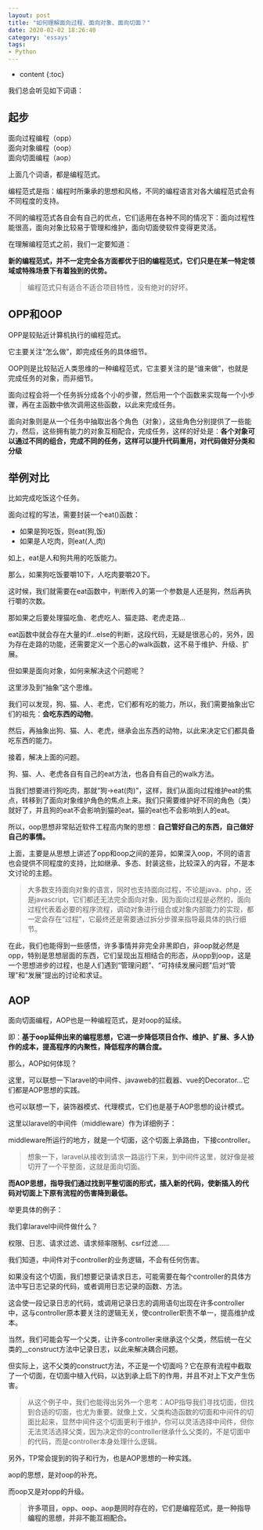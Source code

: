 ```yaml
---
layout: post
title: "如何理解面向过程、面向对象、面向切面？"
date: 2020-02-02 18:26:40
category: 'essays'
tags:
- Python
---
```

* content
{:toc}












<article class="_2rhmJa"><p>我们总会听见如下词语：</p>
    <h1>起步</h1>
    <p>面向过程编程（opp）<br>
        面向对象编程（oop）<br>
        面向切面编程（aop）</p>
    <p>上面几个词语，都是编程范式。</p>
    <p>编程范式是指：编程时所秉承的思想和风格，不同的编程语言对各大编程范式会有不同程度的支持。</p>
    <p>不同的编程范式各自会有自己的优点，它们适用在各种不同的情况下：面向过程性能很高，面向对象比较易于管理和维护，面向切面使软件变得更灵活。</p>
    <p>在理解编程范式之前，我们一定要知道：</p>
    <p><strong>新的编程范式，并不一定完全各方面都优于旧的编程范式，它们只是在某一特定领域或特殊场景下有着独到的优势。</strong></p>
    <blockquote>
        <p>编程范式只有适合不适合项目特性，没有绝对的好坏。</p>
    </blockquote>
    <h1>OPP和OOP</h1>
    <p>OPP是较贴近计算机执行的编程范式。</p>
    <p>它主要关注“怎么做”，即完成任务的具体细节。</p>
    <p>OOP则是比较贴近人类思维的一种编程范式，它主要关注的是“谁来做”，也就是完成任务的对象，而非细节。</p>
    <p>面向过程会将一个任务拆分成各个小的步骤，然后用一个个函数来实现每一个小步骤，再在主函数中依次调用这些函数，以此来完成任务。</p>
    <p>面向对象则是从一个任务中抽取出各个角色（对象），这些角色分别提供了一些能力，然后，这些拥有能力的对象互相配合，完成任务，这样的好处是：<strong>各个对象可以通过不同的组合，完成不同的任务，这样可以提升代码重用，对代码做好分类和分级</strong>
    </p>
    <h2>举例对比</h2>
    <p>比如完成吃饭这个任务。</p>
    <p>面向过程的写法，需要封装一个eat()函数：</p>
    <ul>
        <li>如果是狗吃饭，则eat(狗,饭)</li>
        <li>如果是人吃肉，则eat(人,肉)</li>
    </ul>
    <p>如上，eat是人和狗共用的吃饭能力。</p>
    <p>那么，如果狗吃饭要嚼10下，人吃肉要嚼20下。</p>
    <p>这时候，我们就需要在eat函数中，判断传入的第一个参数是人还是狗，然后再执行嚼的次数。</p>
    <p>那如果之后要处理猫吃鱼、老虎吃人、猫走路、老虎走路…</p>
    <p>eat函数中就会存在大量的if…else的判断，这段代码，无疑是很恶心的，另外，因为存在走路的功能，还需要定义一个恶心的walk函数，这不易于维护、升级、扩展。</p>
    <p>但如果是面向对象，如何来解决这个问题呢？</p>
    <p>这里涉及到“抽象”这个思维。</p>
    <p>我们可以发现，狗、猫、人、老虎，它们都有吃的能力，所以，我们需要抽象出它们的祖先：<strong>会吃东西的动物</strong>。</p>
    <p>然后，再抽象出狗、猫、人、老虎，继承会出东西的动物，以此来决定它们都具备吃东西的能力。</p>
    <p>接着，解决上面的问题。</p>
    <p>狗、猫、人、老虎各自有自己的eat方法，也各自有自己的walk方法。</p>
    <p>当我们想要进行狗吃肉，那就“狗-&gt;eat(肉)”，这样，我们从面向过程维护eat的焦点，转移到了面向对象维护角色的焦点上来。我们只需要维护好不同的角色（类）就好了，并且狗的eat不会影响到猫的eat，猫的eat也不会影响到人的eat。</p>
    <p>所以，oop思想非常贴近软件工程高内聚的思想：<strong>自己管好自己的东西，自己做好自己的事情。</strong></p>
    <p>上面，主要是从思想上讲述了opp和oop之间的差异，如果深入oop，不同的语言也会提供不同程度的支持，比如继承、多态、封装这些，比较深入的内容，不是本文讨论的主题。</p>
    <blockquote>
        <p>
            大多数支持面向对象的语言，同时也支持面向过程，不论是java、php，还是javascript，它们都还无法完全面向对象，因为面向过程是必然的，面向过程代表着必要的程序流程，调动对象进行组合或对象内部能力的实现，都一定会存在“过程”，它最终还是需要通过拆分步骤来指导最具体的执行细节。</p>
    </blockquote>
    <p>
        在此，我们也能得到一些感悟，许多事情并非完全非黑即白，非oop就必然是opp，特别是思想层面的东西，它们呈现出互相结合的形态，从opp到oop，这是一个思想进步的过程，也是人们遇到“管理问题”、“可持续发展问题”后对“管理”和“发展”提出的讨论和求证。</p>
    <h1>AOP</h1>
    <p>面向切面编程，AOP也是一种编程范式，是对oop的延续。</p>
    <p>即：<strong>基于oop延伸出来的编程思想，它进一步降低项目合作、维护、扩展、多人协作的成本，提高程序的内聚性，降低程序的耦合度。</strong></p>
    <p>那么，AOP如何体现？</p>
    <p>这里，可以联想一下laravel的中间件、javaweb的拦截器、vue的Decorator…它们都是AOP思想的实践。</p>
    <p>也可以联想一下，装饰器模式、代理模式，它们也是基于AOP思想的设计模式。</p>
    <p>这里以laravel的中间件（middleware）作为详细例子：</p>
    <p>middleware所运行的地方，就是一个切面，这个切面上承路由，下接controller。</p>
    <blockquote>
        <p>想象一下，laravel从接收到请求一路运行下来，到中间件这里，就好像是被切开了一个平整面，这就是面向切面。</p>
    </blockquote>
    <p><strong>而AOP思想，指导我们通过找到平整切面的形式，插入新的代码，使新插入的代码对切面上下原有流程的伤害降到最低。</strong></p>
    <p>举更具体的例子：</p>
    <p>我们拿laravel中间件做什么？</p>
    <p>权限、日志、请求过滤、请求频率限制、csrf过滤……</p>
    <p>我们知道，中间件对于controller的业务逻辑，不会有任何伤害。</p>
    <p>如果没有这个切面，我们想要记录请求日志，可能需要在每个controller的具体方法中写日志记录的代码，或者调用日志记录的函数、方法。</p>
    <p>这会使一段记录日志的代码，或调用记录日志的调用语句出现在许多controller中，这与controller原本要关注的逻辑无关，使controller职责不单一，提高维护成本。</p>
    <p>当然，我们可能会写一个父类，让许多controller来继承这个父类，然后统一在父类的__construct方法中记录日志，以此来解决耦合问题。</p>
    <p>但实际上，这不父类的construct方法，不正是一个切面吗？它在原有流程中截取了一个切面，在切面中植入代码，以达到承上启下的作用，并且不对上下文产生伤害。</p>
    <blockquote>
        <p>
            从这个例子中，我们也能得出另外一个思考：AOP指导我们寻找切面，但找到合适的切面，也尤为重要。就像上文，父类构造函数的切面和中间件的切面比起来，显然中间件这个切面更利于维护，你可以灵活选择中间件，但你无法灵活选择父类，因为决定你的controller继承什么父类的，不是切面中的代码，而是controller本身处理什么逻辑。</p>
    </blockquote>
    <p>另外，TP常会提到的钩子和行为，也是AOP思想的一种实践。</p>
    <p>aop的思想，是对oop的补充。</p>
    <p>而oop又是对opp的升级。</p>
    <blockquote>
        <p><strong>许多项目，opp、oop、aop是同时存在的，它们是编程范式，是一种指导编程的思想，并非不能互相配合。</strong></p>
    </blockquote>
</article>